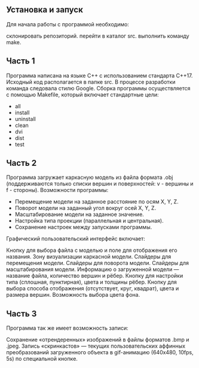## Установка и запуск
Для начала работы с программой необходимо:

склонировать репозиторий.
перейти в каталог src.
выполнить команду make.


## Часть 1

Программа написана на языке C++ с использованием стандарта C++17.
Исходный код располагается в папке src.
В процессе разработки команда следовала стилю Google.
Сборка программы осуществляется с помощью Makefile, который включает стандартные цели:

- all
- install
- uninstall
- clean
- dvi
- dist
- test


## Часть 2

Программа загружает каркасную модель из файла формата .obj (поддерживаются только списки вершин и поверхностей: v - вершины и f - стороны).
Возможности программы:

- Перемещение модели на заданное расстояние по осям X, Y, Z.
- Поворот модели на заданный угол вокруг осей X, Y, Z.
- Масштабирование модели на заданное значение.
- Настройка типа проекции (параллельная и центральная).
- Сохранение настроек между запусками программы.


Графический пользовательский интерфейс включает:

Кнопку для выбора файла с моделью и поле для отображения его названия.
Зону визуализации каркасной модели.
Слайдеры для перемещения модели.
Слайдеры для поворота модели.
Слайдеры для масштабирования модели.
Информацию о загруженной модели — название файла, количество вершин и рёбер.
Кнопку для настройки типа (сплошная, пунктирная), цвета и толщины рёбер.
Кнопку для выбора способа отображения (отсутствует, круг, квадрат), цвета и размера вершин.
Возможность выбора цвета фона.




## Часть 3

Программа так же имеет возможность записи:

Сохранение «отрендеренных» изображений в файлы форматов .bmp и .jpeg.
Запись «скринкастов» — текущих пользовательских аффинных преобразований загруженного объекта в gif-анимацию (640x480, 10fps, 5s) по специальной кнопке.
